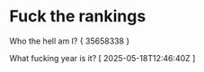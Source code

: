 # Fuck the rankings

Who the hell am I?
{ 35658338 }

What fucking year is it?
[ 2025-05-18T12:46:40Z ]
